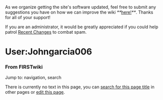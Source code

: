 As we organize getting the site's software updated, feel free to submit any
suggestions you have on how we can improve the wiki
_**_[here!](/index.php/User:Hallry/Suggestions "User:Hallry/Suggestions"
)_**_. Thanks for all of your support!

If you are an administrator, it would be greatly appreciated if you could help
patrol [Recent Changes](/index.php/Special:Recentchanges
"Special:Recentchanges" ) to combat spam.

# User:Johngarcia006

### From FIRSTwiki

Jump to: navigation, search

There is currently no text in this page, you can [search for this page
title](/index.php/Special:Search/Johngarcia006 "Special:Search/Johngarcia006"
) in other pages or [edit this
page](http://www.firstwiki.net/index.php?title=User:Johngarcia006&action=edit
"http://www.firstwiki.net/index.php?title=User:Johngarcia006&action=edit" ).

